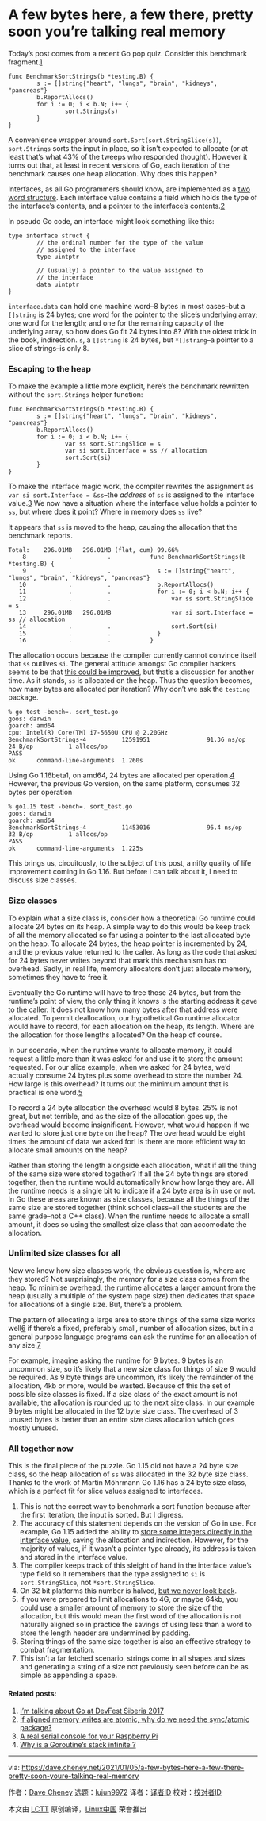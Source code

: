 [#]: collector: (lujun9972)
[#]: translator: ( )
[#]: reviewer: ( )
[#]: publisher: ( )
[#]: url: ( )
[#]: subject: (A few bytes here, a few there, pretty soon you’re talking real memory)
[#]: via: (https://dave.cheney.net/2021/01/05/a-few-bytes-here-a-few-there-pretty-soon-youre-talking-real-memory)
[#]: author: (Dave Cheney https://dave.cheney.net/author/davecheney)

A few bytes here, a few there, pretty soon you’re talking real memory
======

Today’s post comes from a recent Go pop quiz. Consider this benchmark fragment.[1][1]

```
func BenchmarkSortStrings(b *testing.B) {
        s := []string{"heart", "lungs", "brain", "kidneys", "pancreas"}
        b.ReportAllocs()
        for i := 0; i < b.N; i++ {
                sort.Strings(s)
        }
}
```

A convenience wrapper around `sort.Sort(sort.StringSlice(s))`, `sort.Strings` sorts the input in place, so it isn’t expected to allocate (or at least that’s what 43% of the tweeps who responded thought). However it turns out that, at least in recent versions of Go, each iteration of the benchmark causes one heap allocation. Why does this happen?

Interfaces, as all Go programmers should know, are implemented as a [two word structure][2]. Each interface value contains a field which holds the type of the interface’s contents, and a pointer to the interface’s contents.[2][3]

In pseudo Go code, an interface might look something like this:

```
type interface struct {
        // the ordinal number for the type of the value
        // assigned to the interface
        type uintptr

        // (usually) a pointer to the value assigned to
        // the interface
        data uintptr
}
```

`interface.data` can hold one machine word–8 bytes in most cases–but a `[]string` is 24 bytes; one word for the pointer to the slice’s underlying array; one word for the length; and one for the remaining capacity of the underlying array, so how does Go fit 24 bytes into 8? With the oldest trick in the book, indirection. `s`, a `[]string` is 24 bytes, but `*[]string`–a pointer to a slice of strings–is only 8.

### Escaping to the heap

To make the example a little more explicit, here’s the benchmark rewritten without the `sort.Strings` helper function:

```
func BenchmarkSortStrings(b *testing.B) {
        s := []string{"heart", "lungs", "brain", "kidneys", "pancreas"}
        b.ReportAllocs()
        for i := 0; i < b.N; i++ {
                var ss sort.StringSlice = s
                var si sort.Interface = ss // allocation
                sort.Sort(si)
        }
}
```

To make the interface magic work, the compiler rewrites the assignment as `var si sort.Interface = &ss`–the _address_ of `ss` is assigned to the interface value.[3][4] We now have a situation where the interface value holds a pointer to `ss`, but where does it point? Where in memory does `ss` live?

It appears that `ss` is moved to the heap, causing the allocation that the benchmark reports.

```
Total:    296.01MB   296.01MB (flat, cum) 99.66%
    8            .          .           func BenchmarkSortStrings(b *testing.B) {
    9            .          .             s := []string{"heart", "lungs", "brain", "kidneys", "pancreas"}
   10            .          .             b.ReportAllocs()
   11            .          .             for i := 0; i < b.N; i++ {
   12            .          .                 var ss sort.StringSlice = s
   13     296.01MB   296.01MB                 var si sort.Interface = ss // allocation
   14            .          .                 sort.Sort(si)
   15            .          .             }
   16            .          .           }
```

The allocation occurs because the compiler currently cannot convince itself that `ss` outlives `si`. The general attitude amongst Go compiler hackers seems to be that [this could be improved][5], but that’s a discussion for another time. As it stands, `ss` is allocated on the heap. Thus the question becomes, how many bytes are allocated per iteration? Why don’t we ask the `testing` package.

```
% go test -bench=. sort_test.go
goos: darwin
goarch: amd64
cpu: Intel(R) Core(TM) i7-5650U CPU @ 2.20GHz
BenchmarkSortStrings-4          12591951                91.36 ns/op           24 B/op          1 allocs/op
PASS
ok      command-line-arguments  1.260s
```

Using Go 1.16beta1, on amd64, 24 bytes are allocated per operation.[4][6] However, the previous Go version, on the same platform, consumes 32 bytes per operation

```
% go1.15 test -bench=. sort_test.go
goos: darwin
goarch: amd64
BenchmarkSortStrings-4          11453016                96.4 ns/op            32 B/op          1 allocs/op
PASS
ok      command-line-arguments  1.225s
```

This brings us, circuitously, to the subject of this post, a nifty quality of life improvement coming in Go 1.16. But before I can talk about it, I need to discuss size classes.

### Size classes

To explain what a size class is, consider how a theoretical Go runtime could allocate 24 bytes on its heap. A simple way to do this would be keep track of all the memory allocated so far using a pointer to the last allocated byte on the heap. To allocate 24 bytes, the heap pointer is incremented by 24, and the previous value returned to the caller. As long as the code that asked for 24 bytes never writes beyond that mark this mechanism has no overhead. Sadly, in real life, memory allocators don’t just allocate memory, sometimes they have to free it.

Eventually the Go runtime will have to free those 24 bytes, but from the runtime’s point of view, the only thing it knows is the starting address it gave to the caller. It does not know how many bytes after that address were allocated. To permit deallocation, our hypothetical Go runtime allocator would have to record, for each allocation on the heap, its length. Where are the allocation for those lengths allocated? On the heap of course.

In our scenario, when the runtime wants to allocate memory, it could request a little more than it was asked for and use it to store the amount requested. For our slice example, when we asked for 24 bytes, we’d actually consume 24 bytes plus some overhead to store the number 24. How large is this overhead? It turns out the minimum amount that is practical is one word.[5][7]

To record a 24 byte allocation the overhead would 8 bytes. 25% is not great, but not terrible, and as the size of the allocation goes up, the overhead would become insignificant. However, what would happen if we wanted to store just one `byte` on the heap? The overhead would be eight times the amount of data we asked for! Is there are more efficient way to allocate small amounts on the heap?

Rather than storing the length alongside each allocation, what if all the thing of the same size were stored together? If all the 24 byte things are stored together, then the runtime would automatically know how large they are. All the runtime needs is a single bit to indicate if a 24 byte area is in use or not. In Go these areas are known as size classes, because all the things of the same size are stored together (think school class–all the students are the same grade–not a C++ class). When the runtime needs to allocate a small amount, it does so using the smallest size class that can accomodate the allocation.

### Unlimited size classes for all

Now we know how size classes work, the obvious question is, where are they stored? Not surprisingly, the memory for a size class comes from the heap. To minimise overhead, the runtime allocates a larger amount from the heap (usually a multiple of the system page size) then dedicates that space for allocations of a single size. But, there’s a problem.

The pattern of allocating a large area to store things of the same size works well[6][8] if there’s a fixed, preferably small, number of allocation sizes, but in a general purpose language programs can ask the runtime for an allocation of any size.[7][9]

For example, imagine asking the runtime for 9 bytes. 9 bytes is an uncommon size, so it’s likely that a new size class for things of size 9 would be required. As 9 byte things are uncommon, it’s likely the remainder of the allocation, 4kb or more, would be wasted. Because of this the set of possible size classes is fixed. If a size class of the exact amount is not available, the allocation is rounded up to the next size class. In our example 9 bytes might be allocated in the 12 byte size class. The overhead of 3 unused bytes is better than an entire size class allocation which goes mostly unused.

### All together now

This is the final piece of the puzzle. Go 1.15 did not have a 24 byte size class, so the heap allocation of `ss` was allocated in the 32 byte size class. Thanks to the work of Martin Möhrmann Go 1.16 has a 24 byte size class, which is a perfect fit for slice values assigned to interfaces.

  1. This is not the correct way to benchmark a sort function because after the first iteration, the input is sorted. But I digress.[][10]
  2. The accuracy of this statement depends on the version of Go in use. For example, Go 1.15 added the ability to [store some integers directly in the interface value,][11] saving the allocation and indirection. However, for the majority of values, if it wasn’t a pointer type already, its address is taken and stored in the interface value.[][12]
  3. The compiler keeps track of this sleight of hand in the interface value’s type field so it remembers that the type assigned to `si` is `sort.StringSlice`, not `*sort.StringSlice`.[][13]
  4. On 32 bit platforms this number is halved, [but we never look back][14].[][15]
  5. If you were prepared to limit allocations to 4G, or maybe 64kb, you could use a smaller amount of memory to store the size of the allocation, but this would mean the first word of the allocation is not naturally aligned so in practice the savings of using less than a word to store the length header are undermined by padding.[][16]
  6. Storing things of the same size together is also an effective strategy to combat fragmentation.[][17]
  7. This isn’t a far fetched scenario, strings come in all shapes and sizes and generating a string of a size not previously seen before can be as simple as appending a space.[][18]



#### Related posts:

  1. [I’m talking about Go at DevFest Siberia 2017][19]
  2. [If aligned memory writes are atomic, why do we need the sync/atomic package?][20]
  3. [A real serial console for your Raspberry Pi][21]
  4. [Why is a Goroutine’s stack infinite ?][22]



--------------------------------------------------------------------------------

via: https://dave.cheney.net/2021/01/05/a-few-bytes-here-a-few-there-pretty-soon-youre-talking-real-memory

作者：[Dave Cheney][a]
选题：[lujun9972][b]
译者：[译者ID](https://github.com/译者ID)
校对：[校对者ID](https://github.com/校对者ID)

本文由 [LCTT](https://github.com/LCTT/TranslateProject) 原创编译，[Linux中国](https://linux.cn/) 荣誉推出

[a]: https://dave.cheney.net/author/davecheney
[b]: https://github.com/lujun9972
[1]: tmp.AZQSXjFgPm#easy-footnote-bottom-1-4231 (This is not the correct way to benchmark a sort function because after the first iteration, the input is sorted. But I digress.)
[2]: https://research.swtch.com/interfaces
[3]: tmp.AZQSXjFgPm#easy-footnote-bottom-2-4231 (The accuracy of this statement depends on the version of Go in use. For example, Go 1.15 added the ability to <a href="https://golang.org/doc/go1.15#runtime">store some integers directly in the interface value,</a> saving the allocation and indirection. However, for the majority of values, if it wasn’t a pointer type already, its address is taken and stored in the interface value.)
[4]: tmp.AZQSXjFgPm#easy-footnote-bottom-3-4231 (The compiler keeps track of this sleight of hand in the interface value’s type field so it remembers that the type assigned to <code>si</code> is <code>sort.StringSlice</code>, not <code>*sort.StringSlice</code>.)
[5]: https://github.com/golang/go/issues/23676
[6]: tmp.AZQSXjFgPm#easy-footnote-bottom-4-4231 (On 32 bit platforms this number is halved, <a href="https://www.tallengestore.com/products/i-never-look-back-darling-it-distracts-from-the-now-edna-mode-inspirational-quote-tallenge-motivational-poster-collection-large-art-prints">but we never look back</a>.)
[7]: tmp.AZQSXjFgPm#easy-footnote-bottom-5-4231 (If you were prepared to limit allocations to 4G, or maybe 64kb, you could use a smaller amount of memory to store the size of the allocation, but this would mean the first word of the allocation is not naturally aligned so in practice the savings of using less than a word to store the length header are undermined by padding.)
[8]: tmp.AZQSXjFgPm#easy-footnote-bottom-6-4231 (Storing things of the same size together is also an effective strategy to combat fragmentation.)
[9]: tmp.AZQSXjFgPm#easy-footnote-bottom-7-4231 (This isn’t a far fetched scenario, strings come in all shapes and sizes and generating a string of a size not previously seen before can be as simple as appending a space.)
[10]: tmp.AZQSXjFgPm#easy-footnote-1-4231
[11]: https://golang.org/doc/go1.15#runtime
[12]: tmp.AZQSXjFgPm#easy-footnote-2-4231
[13]: tmp.AZQSXjFgPm#easy-footnote-3-4231
[14]: https://www.tallengestore.com/products/i-never-look-back-darling-it-distracts-from-the-now-edna-mode-inspirational-quote-tallenge-motivational-poster-collection-large-art-prints
[15]: tmp.AZQSXjFgPm#easy-footnote-4-4231
[16]: tmp.AZQSXjFgPm#easy-footnote-5-4231
[17]: tmp.AZQSXjFgPm#easy-footnote-6-4231
[18]: tmp.AZQSXjFgPm#easy-footnote-7-4231
[19]: https://dave.cheney.net/2017/08/23/im-talking-about-go-at-devfest-siberia-2017 (I’m talking about Go at DevFest Siberia 2017)
[20]: https://dave.cheney.net/2018/01/06/if-aligned-memory-writes-are-atomic-why-do-we-need-the-sync-atomic-package (If aligned memory writes are atomic, why do we need the sync/atomic package?)
[21]: https://dave.cheney.net/2014/01/05/a-real-serial-console-for-your-raspberry-pi (A real serial console for your Raspberry Pi)
[22]: https://dave.cheney.net/2013/06/02/why-is-a-goroutines-stack-infinite (Why is a Goroutine’s stack infinite ?)
